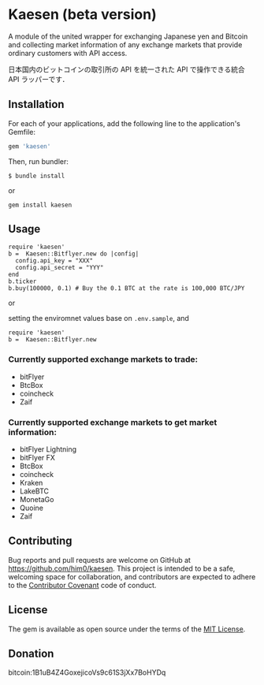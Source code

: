 # Kaesen (beta version)

A module of the united wrapper for exchanging Japanese yen and Bitcoin and collecting market information of any exchange markets that provide ordinary customers with API access.

日本国内のビットコインの取引所の API を統一された API で操作できる統合 API ラッパーです．

## Installation

For each of your applications, add the following line to the application's Gemfile:

```ruby
gem 'kaesen'
```

Then, run bundler:

    $ bundle install

or

```shell
gem install kaesen
```

## Usage

```
require 'kaesen'
b =  Kaesen::Bitflyer.new do |config|
  config.api_key = "XXX"
  config.api_secret = "YYY"
end
b.ticker
b.buy(100000, 0.1) # Buy the 0.1 BTC at the rate is 100,000 BTC/JPY
```

or

setting the enviromnet values base on `.env.sample`, and

```
require 'kaesen'
b =  Kaesen::Bitflyer.new
```

### Currently supported exchange markets to trade:

+ bitFlyer
+ BtcBox
+ coincheck
+ Zaif

### Currently supported exchange markets to get market information:

+ bitFlyer Lightning
+ bitFlyer FX
+ BtcBox
+ coincheck
+ Kraken
+ LakeBTC
+ MonetaGo
+ Quoine
+ Zaif

## Contributing

Bug reports and pull requests are welcome on GitHub at https://github.com/him0/kaesen. This project is intended to be a safe, welcoming space for collaboration, and contributors are expected to adhere to the [Contributor Covenant](http://contributor-covenant.org) code of conduct.


## License

The gem is available as open source under the terms of the [MIT License](http://opensource.org/licenses/MIT).

## Donation

bitcoin:1B1uB4Z4GoxejicoVs9c61S3jXx7BoHYDq
